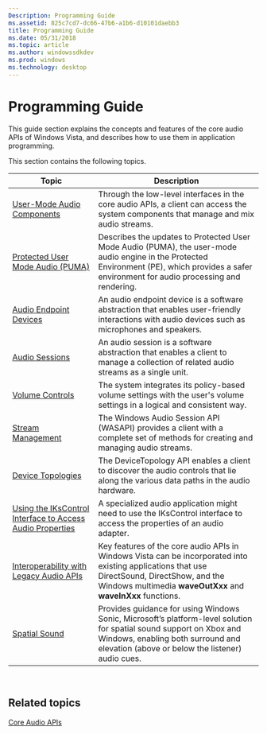 ```yaml
---
Description: Programming Guide
ms.assetid: 825c7cd7-dc66-47b6-a1b6-d10101daebb3
title: Programming Guide
ms.date: 05/31/2018
ms.topic: article
ms.author: windowssdkdev
ms.prod: windows
ms.technology: desktop
---
```


# Programming Guide

This guide section explains the concepts and features of the core audio APIs of Windows Vista, and describes how to use them in application programming.

This section contains the following topics.



| Topic                                                                                                                      | Description                                                                                                                                                                                                  |
|----------------------------------------------------------------------------------------------------------------------------|--------------------------------------------------------------------------------------------------------------------------------------------------------------------------------------------------------------|
| [User-Mode Audio Components](user-mode-audio-components.md)                                                               | Through the low-level interfaces in the core audio APIs, a client can access the system components that manage and mix audio streams.                                                                        |
| [Protected User Mode Audio (PUMA)](protected-user-mode-audio--puma-.md)                                                   | Describes the updates to Protected User Mode Audio (PUMA), the user-mode audio engine in the Protected Environment (PE), which provides a safer environment for audio processing and rendering.              |
| [Audio Endpoint Devices](audio-endpoint-devices.md)                                                                       | An audio endpoint device is a software abstraction that enables user-friendly interactions with audio devices such as microphones and speakers.                                                              |
| [Audio Sessions](audio-sessions.md)                                                                                       | An audio session is a software abstraction that enables a client to manage a collection of related audio streams as a single unit.                                                                           |
| [Volume Controls](volume-controls.md)                                                                                     | The system integrates its policy-based volume settings with the user's volume settings in a logical and consistent way.                                                                                      |
| [Stream Management](stream-management.md)                                                                                 | The Windows Audio Session API (WASAPI) provides a client with a complete set of methods for creating and managing audio streams.                                                                             |
| [Device Topologies](device-topologies.md)                                                                                 | The DeviceTopology API enables a client to discover the audio controls that lie along the various data paths in the audio hardware.                                                                          |
| [Using the IKsControl Interface to Access Audio Properties](using-the-ikscontrol-interface-to-access-audio-properties.md) | A specialized audio application might need to use the IKsControl interface to access the properties of an audio adapter.                                                                                     |
| [Interoperability with Legacy Audio APIs](interoperability-with-legacy-audio-apis.md)                                     | Key features of the core audio APIs in Windows Vista can be incorporated into existing applications that use DirectSound, DirectShow, and the Windows multimedia **waveOutXxx** and **waveInXxx** functions. |
| [Spatial Sound](spatial-sound.md)                                                                                         | Provides guidance for using Windows Sonic, Microsoft’s platform-level solution for spatial sound support on Xbox and Windows, enabling both surround and elevation (above or below the listener) audio cues. |



 

## Related topics

<dl> <dt>

[Core Audio APIs](core-audio-apis-in-windows-vista.md)
</dt> </dl>

 

 



